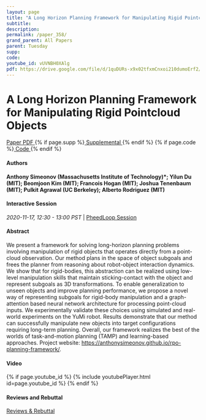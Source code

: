 ```yaml
---
layout: page
title: "A Long Horizon Planning Framework for Manipulating Rigid Pointcloud Objects"
subtitle: 
description:
permalink: /paper_358/
grand_parent: All Papers
parent: Tuesday
supp: 
code: 
youtube_id: vUVNBH0XAlg
pdf: https://drive.google.com/file/d/1quDURs-x9x02tfxmCnxoi210dumoErf2/view
---
```


# A Long Horizon Planning Framework for Manipulating Rigid Pointcloud Objects

<a href="https://drive.google.com/file/d/1quDURs-x9x02tfxmCnxoi210dumoErf2/view" target="_blank" rel="noopener noreferrer" class="btn btn-blue"><i class="fa fa-file-text-o" aria-hidden="true"></i> Paper PDF </a> {% if page.supp %}<a href="" target="_blank" rel="noopener noreferrer" class="btn btn-green"><i class="fa fa-file-text-o" aria-hidden="true"></i> Supplemental </a>{% endif %} {% if page.code %}<a href="" target="_blank" rel="noopener noreferrer" class="btn"><i class="fa fa-github" aria-hidden="true"></i> Code </a>{% endif %} 

#### Authors
**Anthony Simeonov (Massachusetts Institute of Technology)*; Yilun Du (MIT); Beomjoon Kim (MIT); Francois Hogan (MIT); Joshua Tenenbaum (MIT); Pulkit Agrawal (UC Berkeley); Alberto Rodriguez (MIT)**

#### Interactive Session
<em>2020-11-17, 12:30 - 13:00 PST </em> | <a href="https://pheedloop.com/corl2020/virtual/?page=sessions&section=SESUGB87CMKQPSALA" target="_blank" rel="noopener noreferrer"> PheedLoop Session <i class="fa fa-external-link" aria-hidden="true"></i> </a> 

#### Abstract
We present a framework for solving long-horizon planning problems involving manipulation of rigid objects that operates directly from a point-cloud observation. Our method plans in the space of object subgoals and frees the planner from reasoning about robot-object interaction dynamics. We show that for rigid-bodies, this abstraction can be realized using low-level manipulation skills that maintain sticking-contact with the object and represent subgoals as 3D transformations. To enable generalization to unseen objects and improve planning performance, we propose a novel way of representing subgoals for rigid-body manipulation and a graph-attention based neural network architecture for processing point-cloud inputs. We experimentally validate these choices using simulated and real-world experiments on the YuMi robot. Results demonstrate that our method can successfully manipulate new objects into target configurations requiring long-term planning. Overall, our framework realizes the best of the worlds of task-and-motion planning (TAMP) and learning-based approaches. Project website: <a href="https://anthonysimeonov.github.io/rpo-planning-framework/" target="_blank">https://anthonysimeonov.github.io/rpo-planning-framework/</a>.

#### Video
{% if page.youtube_id %}
{% include youtubePlayer.html id=page.youtube_id %}
{% endif %}

#### Reviews and Rebuttal
<a href="https://drive.google.com/file/d/1jx3IWb72Q9UrlEQS2h_m_PYWCZdK4wQ6/view" target="_blank" rel="noopener noreferrer" class="btn btn-purple"><i class="fa fa-pencil-square-o" aria-hidden="true"></i> Reviews & Rebuttal </a>

